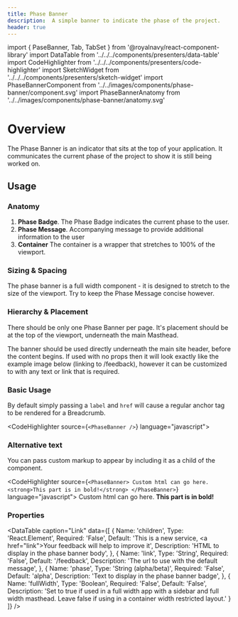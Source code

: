 ```yaml
---
title: Phase Banner
description:  A simple banner to indicate the phase of the project.
header: true
---
```


import { PaseBanner, Tab, TabSet } from '@royalnavy/react-component-library'
import DataTable from '../../../components/presenters/data-table'
import CodeHighlighter from '../../../components/presenters/code-highlighter'
import SketchWidget from '../../../components/presenters/sketch-widget'
import PhaseBannerComponent from '../../images/components/phase-banner/component.svg'
import PhaseBannerAnatomy from '../../images/components/phase-banner/anatomy.svg'

# Overview

The Phase Banner is an indicator that sits at the top of your application. It communicates the current phase of the project to show it is still being worked on.
<PhaseBannerComponent />

## Usage

<TabSet>

<Tab title="Design">

<SketchWidget name="PhaseBanner" href="/standards-toolkit.sketch" />

### Anatomy
<PhaseBannerAnatomy />

1. **Phase Badge**. The Phase Badge indicates the current phase to the user.
2. **Phase Message**. Accompanying message to provide additional information to the user
3. **Container** The container is a wrapper that stretches to 100% of the viewport.

### Sizing & Spacing
The phase banner is a full width component - it is designed to stretch to the size of the viewport. Try to keep the Phase Message concise however.

### Hierarchy & Placement
There should be only one Phase Banner per page. It's placement should be at the top of the viewport, underneath the main Masthead.

</Tab>


<Tab title="Develop">
The banner should be used directly underneath the main site header, before the content begins. If used with no props then it will look exactly like the example image below (linking to /feedback), however it can be customized to with any text or link that is required.

### Basic Usage
By default simply passing a `label` and `href` will cause a regular anchor tag to be rendered for a Breadcrumb.

<CodeHighlighter source={`<PhaseBanner />`} language="javascript">
 <PhaseBanner />
</CodeHighlighter>

### Alternative text
You can pass custom markup to appear by including it as a child of the component.

<CodeHighlighter source={`<PhaseBanner>
  Custom html can go here. <strong>This part is in bold!</strong>
</PhaseBanner>`} language="javascript">
  <PhaseBanner>Custom html can go here. <strong>This part is in bold!</strong></PhaseBanner>
</CodeHighlighter>

### Properties
<DataTable caption="Link" data={[
  {
    Name: 'children',
    Type: 'React.Element',
    Required: 'False',
    Default: 'This is a new service, <a href=\"link\">Your feedback</a> will help to improve it',
    Description: 'HTML to display in the phase banner body',
  },
  {
    Name: 'link',
    Type: 'String',
    Required: 'False',
    Default: '/feedback',
    Description: 'The url to use with the default message',
  },
  {
    Name: 'phase',
    Type: 'String (alpha/beta)',
    Required: 'False',
    Default: 'alpha',
    Description: 'Text to display in the phase banner badge',
  },
  {
    Name: 'fullWidth',
    Type: 'Boolean',
    Required: 'False',
    Default: 'False',
    Description: 'Set to true if used in a full width app with a sidebar and full width masthead. Leave false if using in a container width restricted layout.'
  }
]} />

</Tab>
</TabSet>
